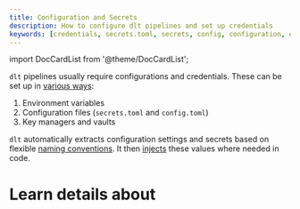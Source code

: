 ```yaml
---
title: Configuration and Secrets
description: How to configure dlt pipelines and set up credentials
keywords: [credentials, secrets.toml, secrets, config, configuration, environment variables]
---
```

import DocCardList from '@theme/DocCardList';

`dlt` pipelines usually require configurations and credentials. These can be set up in [various ways](setup):

1. Environment variables
2. Configuration files (`secrets.toml` and `config.toml`)
3. Key managers and vaults

`dlt` automatically extracts configuration settings and secrets based on flexible [naming conventions](setup/#naming-convention). It then [injects](advanced/#injection-mechanism) these values where needed in code.

# Learn details about

<DocCardList />

